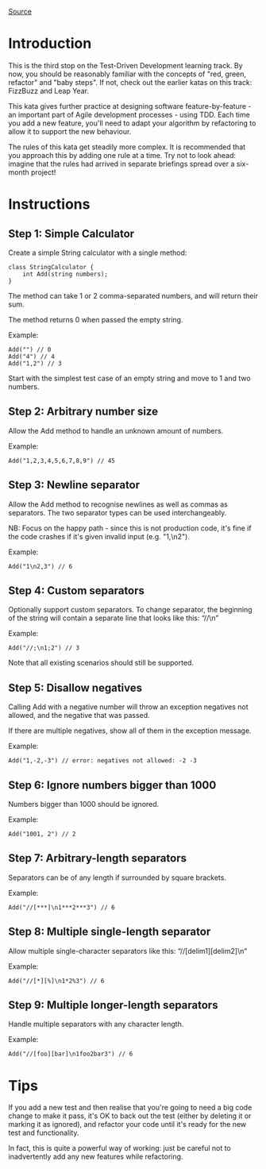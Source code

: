 [Source](https://katalyst.codurance.com/string-calculator)

# Introduction
This is the third stop on the Test-Driven Development learning track. By now, you should be reasonably familiar with the concepts of "red, green, refactor" and "baby steps". If not, check out the earlier katas on this track: FizzBuzz and Leap Year.

This kata gives further practice at designing software feature-by-feature - an important part of Agile development processes - using TDD. Each time you add a new feature, you'll need to adapt your algorithm by refactoring to allow it to support the new behaviour.

The rules of this kata get steadily more complex. It is recommended that you approach this by adding one rule at a time. Try not to look ahead: imagine that the rules had arrived in separate briefings spread over a six-month project!

# Instructions
## Step 1: Simple Calculator

Create a simple String calculator with a single method:

```
class StringCalculator {
    int Add(string numbers);
}
```

The method can take 1 or 2 comma-separated numbers, and will return their sum.

The method returns 0 when passed the empty string.

Example:
```
Add("") // 0
Add("4") // 4
Add("1,2") // 3
```
Start with the simplest test case of an empty string and move to 1 and two numbers.

## Step 2: Arbitrary number size
Allow the Add method to handle an unknown amount of numbers.

Example:
```
Add("1,2,3,4,5,6,7,8,9") // 45
```

## Step 3: Newline separator
Allow the Add method to recognise newlines as well as commas as separators. The two separator types can be used interchangeably.

NB: Focus on the happy path - since this is not production code, it's fine if the code crashes if it's given invalid input (e.g. "1,\n2").

Example:
```
Add("1\n2,3") // 6
```

## Step 4: Custom separators
Optionally support custom separators. To change separator, the beginning of the string will contain a separate line that looks like this: “//<separator>\n<numbers>”

Example:
```
Add("//;\n1;2") // 3
```
Note that all existing scenarios should still be supported.

## Step 5: Disallow negatives
Calling Add with a negative number will throw an exception negatives not allowed, and the negative that was passed.

If there are multiple negatives, show all of them in the exception message.

Example:
```
Add("1,-2,-3") // error: negatives not allowed: -2 -3
```

## Step 6: Ignore numbers bigger than 1000
Numbers bigger than 1000 should be ignored.

Example:
```
Add("1001, 2") // 2
```

## Step 7: Arbitrary-length separators
Separators can be of any length if surrounded by square brackets.

Example:
```
Add("//[***]\n1***2***3") // 6
```

## Step 8: Multiple single-length separator
Allow multiple single-character separators like this: “//[delim1][delim2]\n”

Example:
```
Add("//[*][%]\n1*2%3") // 6
```

## Step 9: Multiple longer-length separators
Handle multiple separators with any character length.

Example:
```
Add("//[foo][bar]\n1foo2bar3") // 6
```

# Tips
If you add a new test and then realise that you're going to need a big code change to make it pass, it's OK to back out the test (either by deleting it or marking it as ignored), and refactor your code until it's ready for the new test and functionality.

In fact, this is quite a powerful way of working: just be careful not to inadvertently add any new features while refactoring.